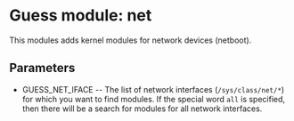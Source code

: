 # Guess module: net

This modules adds kernel modules for network devices (netboot).

## Parameters

- GUESS_NET_IFACE -- The list of network interfaces (`/sys/class/net/*`) for
  which you want to find modules. If the special word `all` is specified, then
  there will be a search for modules for all network interfaces.
